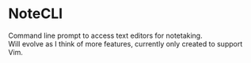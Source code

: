 # NoteCLI
Command line prompt to access text editors for notetaking.  
Will evolve as I think of more features, currently only created to support Vim.
